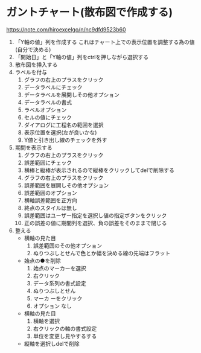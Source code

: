 # ガントチャート(散布図で作成する)
https://note.com/hiroexcelgo/n/nc9dfd9523b60
1. 「Y軸の値」列を作成する
	 これはチャート上での表示位置を調整する為の値(自分で決める)
2. 「開始日」と「Y軸の値」列をctrlを押しながら選択する
3. 散布図を挿入する
4. ラベルを付与
	 1. グラフの右上のプラスをクリック
	 2. データラベルにチェック
	 3. データラベルを展開しその他オプション
	 4. データラベルの書式
	 5. ラベルオプション
	 6. セルの値にチェック
	 7. ダイアログに工程名の範囲を選択
	 8. 表示位置を選択(左が良いかな)
	 9. Y値と引き出し線のチェックを外す
5. 期間を表示する
	 1. グラフの右上のプラスをクリック
	 2. 誤差範囲にチェック
	 3. 横棒と縦棒が表示されるので縦棒をクリックしてdelで削除する
	 4. グラフの右上のプラスをクリック
	 5. 誤差範囲を展開しその他オプション
	 6. 誤差範囲のオプション
	 7. 横軸誤差範囲を正方向
	 8. 終点のスタイルは無し
	 9. 誤差範囲はユーザー指定を選択し値の指定ボタンをクリック
	 10. 正の誤差の値に期間列を選択、負の誤差をそのままで閉じる
6. 整える
	 - 横軸の見た目
		 1. 誤差範囲のその他オプション
		 2. ぬりつぶしとせんで色とか幅を決める線の先端はフラット
	 - 始点の●を削除
		 1. 始点のマーカーを選択
		 2. 右クリック
		 3. データ系列の書式設定
		 4. ぬりつぶしとせん
		 5. マーカ ーをクリック
		 6. オプション なし
	 - 横軸の見た目
		 1. 横軸を選択
		 2. 右クリックの軸の書式設定
		 3. 単位を変更し見やするする
	 - 縦軸を選択しdelで削除